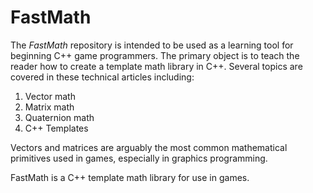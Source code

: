 # FastMath

The _FastMath_ repository is intended to be used as a learning tool for beginning C++ game programmers. The primary object is to teach the reader how to create a template math library in C++. Several topics are covered in these technical articles including:

1. Vector math
2. Matrix math
3. Quaternion math
4. C++ Templates

Vectors and matrices are arguably the most common mathematical primitives used in games, especially in graphics programming.

FastMath is a C++ template math library for use in games. 